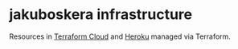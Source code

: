 # jakuboskera infrastructure

Resources in [Terraform Cloud](https://terraform.io/cloud) and [Heroku](https://heroku.com) managed via Terraform.
